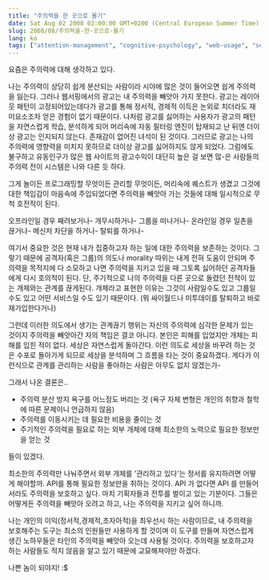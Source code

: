 ```yaml
---
title: "주의력을 한 곳으로 몰기"
date: Sat Aug 02 2008 02:00:00 GMT+0200 (Central European Summer Time)
slug: 2008/08/주의력을-한-곳으로-몰기
lang: ko
tags: ["attention-management", "cognitive-psychology", "web-usage", "self-improvement"]
---
```


요즘은 주의력에 대해 생각하고 있다.

나는 주의력이 상당히 쉽게 분산되는 사람이라 시야에 많은 것이 들어오면 쉽게 주의력을 잃는다. 그러나 웹서핑에서의 광고는 내 주의력을 빼앗아 가지 못한다. 광고는 레이아웃 패턴이 고정되어있는데다가 광고를 통해 정서적, 경제적 이득은 논외로 치더라도 재미요소조차 얻은 경험이 없기 때문이다. 나처럼 광고를 싫어하는 사용자가 광고의 패턴을 자연스럽게 학습, 분석하게 되어 머리속에 자동 필터링 엔진이 탑재되고 난 뒤엔 더이상 광고는 인지되지 않는다. 존재감이 없어진 녀석이 된 것이다. 그러므로 광고는 나의 주의력에 영향력을 미치지 못하므로 더이상 광고를 싫어하지도 않게 되었다. 
그럼에도 불구하고 유동인구가 많은 웹 사이트의 광고수익이 대단히 높은 걸 보면 많-은 사람들의 주의력 전이 시스템은 나와 다른 듯 하다. 

그게 놀이든 프로그래밍할 무엇이든 관리할 무엇이든, 머리속에 퀘스트가 생겼고 그것에 대한 책임감이 마음속에 주입되었다면 주의력을 빼앗아 가는 것들에 대해 일시적으로 무척 호전적이 된다. 

오프라인일 경우 째려보거나- 개무시하거나- 그룹을 떠나거나-
온라인일 경우 일촌을 끊거나- 메신저 차단을 하거나- 탈퇴를 하거나-

여기서 중요한 것은 현재 내가 집중하고자 하는 일에 대한 주의력을 보존하는 것이다. 그렇기 때문에 공격자(혹은 그룹)의 의도나 morality 따위는 내게 전혀 도움이 안되며 주의력을 목적지에 다 소모하고 나면 주의력을 지키고 있을 때 그토록 싫어하던 공격자들에게 다시 호의적이 된다. 단, 주기적으로 나의 주의력을 다른 곳으로 돌렸던 전적이 있는 개체와는 관계를 끊게된다. 개체라고 표현한 이유는 그것이 사람일수도 있고 그룹일수도 있고 어떤 서비스일 수도 있기 때문이다. (뭐 싸이월드나 미투데이를 탈퇴하고 바로 재가입한다거나)

그런데 이러한 의도에서 생기는 관계끊기 행위는 자신의 주의력에 심각한 문제가 있는 것이지 주의력을 빼앗아간 자의 책임은 결코 아니다. 본인은 피해를 입었지만 개체는 피해를 입힌 적이 없다.  세상은 자연스럽게 돌아간다. 이런 의도로 세상을 바꾸려 하는 것은 수포로 돌아가게 되므로 세상을 분석하며 그 흐름을 타는 것이 중요하겠다. 게다가 이런식으로 관계를 관리하는 사람을 좋아하는 사람은 아무도 없지 않겠는가-

그래서 나온 결론은..

- 주의력 분산 방지 욕구를 어느정도 버리는 것 (욕구 자체 변형은 개인의 취향과 철학에 따른 문제이니 언급하지 않음)
- 주의력를 이동시키는 데 필요한 비용을 줄이는 것
- 주기적인 주의력을 필요로 하는 외부 개체에 대해 최소한의 노력으로 필요한 정보만을 얻는 것

들이 있겠다.

최소한의 주의력만 나눠주면서 외부 개체를 '관리하고 있다'는 정서를 유지하려면 어떻게 해야할까.
API를 통해 필요한 정보만을 취하는 것이다. API 가 없다면 API 를 만들어서라도 주의력을 보호하고 싶다. 마치 기획자들과 전투를 벌이고 있는 기분이다. 그들은 어떻게든 주의력을 빼앗아 오려고 하고, 나는 주의력을 지키고 싶어 하니까.  

나는 개인의 이익(정서적,경제적,초자아적)을 최우선시 하는 사람이므로, 내 주의력을 보호해주는 도구는 최소의 인원들만 사용하게 할 것이며 이 도구를 만들며 자연스럽게 생긴 노하우들은 타인의 주의력을 빼앗아 오는데 사용될 것이다. 주의력을 보호하고자 하는 사람들도 적지 않음을 알고 있기 때문에 교묘해져야만 하겠다.

나쁜 놈이 되야지! :$
